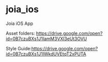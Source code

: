 # joia_ios
Joia iOS App

Asset folders: https://drive.google.com/open?id=0B7czuBXs1J1IamM3VXl3eUt3OVU

Style Guide:https://drive.google.com/open?id=0B7czuBXs1J1IWkdUVEtqT2xPUTA

